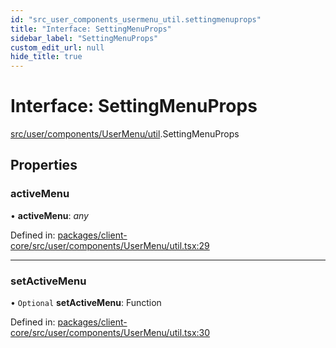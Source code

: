 ```yaml
---
id: "src_user_components_usermenu_util.settingmenuprops"
title: "Interface: SettingMenuProps"
sidebar_label: "SettingMenuProps"
custom_edit_url: null
hide_title: true
---
```


# Interface: SettingMenuProps

[src/user/components/UserMenu/util](../modules/src_user_components_usermenu_util.md).SettingMenuProps

## Properties

### activeMenu

• **activeMenu**: *any*

Defined in: [packages/client-core/src/user/components/UserMenu/util.tsx:29](https://github.com/xr3ngine/xr3ngine/blob/2d83606b6/packages/client-core/src/user/components/UserMenu/util.tsx#L29)

___

### setActiveMenu

• `Optional` **setActiveMenu**: Function

Defined in: [packages/client-core/src/user/components/UserMenu/util.tsx:30](https://github.com/xr3ngine/xr3ngine/blob/2d83606b6/packages/client-core/src/user/components/UserMenu/util.tsx#L30)
